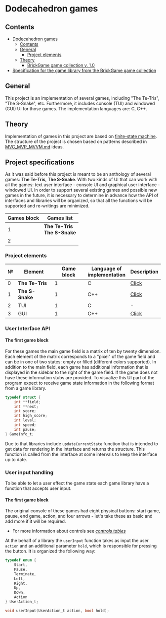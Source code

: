 # Dodecahedron games

## Contents
- [Dodecahedron games](#dodecahedron-games)
  - [Contents](#contents)
  - [General](#general)
    - [Project elements](#project-elements)
  - [Theory](#theory)
      - [BrickGame game collection v. 1.0](#brickgame-game-collection-v-10)
- [Specification for the game library from the BrickGame game collection](#specification-for-the-game-library-from-the-brickgame-game-collection)

## General
This project is an implementation of several games, including "The Te-Tris", "The S-Snake", etc. Furthermore, it includes console (TUI) and windowed (GUI) UI for those games. The implementation languages are: C, C++. 

## Theory

Implementation of games in this project are based on [finite-state machine](/materials/Finite-state_machine.md). The structure of the project is chosen based on patterns described in [MVC_MVP_MVVM.md](/materials/MVC_MVP_MVVM.md) ideas.


## Project specifications 

As it was said before this project is meant to be an anthology of several games: **The Te-Tris**, **The S-Snake**. With two kinds of UI that can work with all the games: text user interface - console UI and graphical user interface - windowed UI. In order to support several existing games and possible new games in the future, it is necessary to determine in advance how the API of interfaces and libraries will be organized, so that all the functions will be supported and re-writings are minimized.

|Games block| Games list|
|---|---|
|1|**The Te-Tris**<br>**The S-Snake**|
|2||

### Project elements

| №   | Element    |Game block| Language of <br> implementation | Description |
| --- | ---------- |---| ------------------------------- | ----------- |
| 0   | **The Te-Tris** |1| C                               | [Click](/src/brick_game/tetris/README.md)   |
| 1   | **The S-Snake**  |1| C++                             | [Click](/src/brick_game/snake/README.md)   |
| 2   | TUI |1| C                               | -   |
| 3   | GUI        |1| C++                             | [Click]()   |


### User Interface API

#### The first game block

For these games the main game field is a matrix of ten by twenty dimension. Each element of the matrix corresponds to a "pixel" of the game field and can be in one of two states: empty or filled (different colors supported). In addition to the main field, each game has additional information that is displayed in the sidebar to the right of the game field. If the game does not have these information stubs are provided.
To visualize this UI part of the program expect to receive game state information in the following format from a game library.
``` C
typedef struct {
    int **field;
    int **next;
    int score;
    int high_score;
    int level;
    int speed;
    int pause;
} GameInfo_t;
```

Due to that libraries include `updateCurrentState` function that is intended to get data for rendering in the interface and returns the structure. This function is called from the interface at some intervals to keep the interface up to date.


### User input handling

To be able to let a user effect the game state each game library have a function that accepts user input. 

#### The first game block

The original console of these games had eight physical buttons: start game, pause, end game, action, and four arrows - let's take these as basic and add more if it will be required. 
- For more information about controls see [*controls tables*](/materials/Controls_tables.md)

At the behalf of a library the `userInput` function takes as input the user `action` and an additional parameter `hold`, which is responsible for pressing the button. It is organized the following way:
```C
typedef enum {
    Start,
    Pause,
    Terminate,
    Left,
    Right,
    Up,
    Down,
    Action
} UserAction_t;

void userInput(UserAction_t action, bool hold);
```

